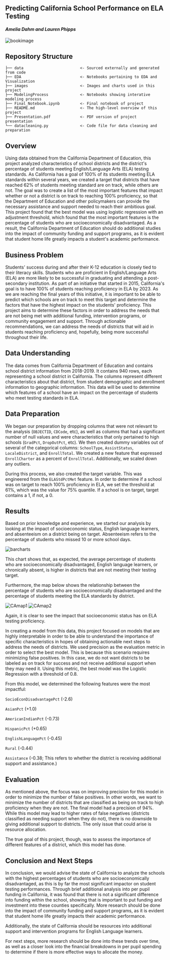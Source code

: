 ## Predicting California School Performance on ELA Testing


#### ***Amelia Dahm and Lauren Phipps***

![bookimage](images/bookpic.jpg)


## Repository Structure

```
├── data                         <- Sourced externally and generated from code
├── EDA                          <- Notebooks pertaining to EDA and Visualization
├── images                       <- Images and charts used in this project
├── ModelingProcess              <- Notebooks showing interative modeling process
├── Final_Notebook.ipynb         <- Final notebook of project
├── README.md                    <- The high-level overview of this project
├── Presentation.pdf             <- PDF version of project presentation
└── datacleaning.py              <- Code file for data cleaning and preparation
```

## Overview
Using data obtained from the California Department of Education, this project analyzed characteristics of school districts and the district's percentage of students meeting English/Language Arts (ELA) testing standards. As California has a goal of 100% of its students meeting ELA standards within several years, we created a target that districts that have reached 62% of students meeting standard are on track, while others are not. The goal was to create a list of the most important features that impact whether or not a district is on track to reaching 100% proficiency, so that the Department of Education and other policymakers can provide the necessary assistance and support needed to reach their ambitious goal. This project found that the best model was using logistic regression with an adjustment threshold, which found that the most important features is the percentage of students who are socioeconomically disadvantaged. As a result, the California Department of Education should do additional studies into the impact of community funding and support programs, as it is evident that student home life greatly impacts a student's academic performance.
 

## Business Problem
Students' success during and after their K-12 education is closely tied to their literacy skills. Students who are proficient in English/Language Arts (ELA) are more likely to be successful in graduating and attending a post-secondary institution. As part of an initiative that started in 2015, California's goal is to have 100% of students reaching proficiency in ELA by 2023. As we are reaching the final years of this initiative, it is important to be able to predict which schools are on track to meet this target and determine the factors that have the highest impact on the students' proficiency. This project aims to determine these factors in order to address the needs that are not being met with additional funding, intervention programs, or community engagement and support. Through actionable recommendations, we can address the needs of districts that will aid in students reaching proficiency and, hopefully, being more successful throughout their life.


## Data Understanding
The data comes from California Department of Education and contains school district information from 2018-2019. It contains 940 rows, each representing a school district in California. The columns represent different characteristics about that district, from student demographic and enrollment information to geographic information. This data will be used to determine which features of a school have an impact on the percentage of students who meet testing standards in ELA.


## Data Preparation

We began our preparation by dropping columns that were not relevant to the analysis (`OBJECTID`, `CDCode`, etc), as well as columns that had a significant number of null values and were characteristics that only pertained to high schools (`GradPct`, `DropOutPct`, etc). We then created dummy variables out of several of the categorical columns: `SchoolType`, `AssistStatus`, `LocaleDistrict`, and `EnrollTotal`. We created a new feature that expressed `EnrollCharter` as a percent of `EnrollTotal`. Additionally, we scaled down any outliers. 

During this process, we also created the target variable. This was engineered from the `ELAStdPctMet` feature. In order to determine if a school was on target to reach 100% proficiency in ELA, we set the threshold at 61%, which was the value for 75% quantile. If a school is on target, target contains a 1, if not, a 0.

## Results

Based on prior knowledge and experience, we started our analysis by looking at the impact of socioeconomic status, English language learners, and absenteeism on a district being on target. Absenteeism refers to the percentage of students who missed 10 or more school days. 

![barcharts](images/barcharts.png)

This chart shows that, as expected, the average percentage of students who are socioeconomically disadvantaged, English language learners, or chronically absent, is higher in districts that are not meeting their testing target. 

Furthermore, the map below shows the relationship between the percentage of students who are socioeconomically disadvantaged and the percentage of students meeting the ELA standards by district.

![CAmap1](images/cali_map3.png)
![CAmap2](images/cali_map_scores.png)

Again, it is clear to see the impact that socioeconomic status has on ELA testing proficiency.

In creating a model from this data, this project focused on models that are highly interpretable in order to be able to understand the importance of specific characteristics in hopes of obtaining actionable next steps to address the needs of districts. We used precision as the evaluation metric in order to select the best model. This is because this scenario requires minimizing false positives. In this case, we do not want districts to be labeled as on track for success and not receive additional support when they may need it. Using this metric, the best model was the Logistic Regression with a threshold of 0.8. 

From this model, we determined the following features were the most impactful:

`SocioEconDisadvantagePct` (-2.6)

`AsianPct` (+1.0)

`AmericanIndianPct` (-0.73)

`HispanicPct` (+0.65)

`EnglishLanguagePct` (-0.45)

`Rural` (-0.44)

`Assistance` (-0.38; This refers to whether the district is receiving additional support and assistance.)




## Evaluation

As mentioned above, the focus was on improving precision for this model in order to minimize the number of false positives. In other words, we want to minimize the number of districts that are classified as being on track to high proficiency when they are not. The final model had a precision of 94%. While this model may lead to higher rates of false negatives (districts classified as needing support when they do not), there is no downside to giving additional support to districts. The only issue that could arise is resource allocation. 

The true goal of this project, though, was to assess the importance of different features of a district, which this model has done. 

## Conclusion and Next Steps

In conclusion, we would advise the state of California to analyze the schools with the highest percentages of students who are socioeconomically disadvantaged, as this is by far the most significant impactor on student testing performances. Through brief additional analysis into per pupil funding in California, it was found that there is not a significant difference into funding within the school, showing that is important to put funding and investment into these counties specifically. More research should be done into the impact of community funding and support programs, as it is evident that student home life greatly impacts their academic performance. 

Additionally, the state of California should be resources into additional support and intervention programs for English Language learners. 

For next steps, more research should be done into these trends over time, as well as a closer look into the financial breakdowns in per pupil spending to determine if there is more effective ways to allocate the money. 